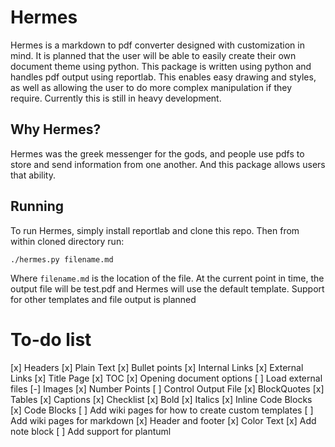 # Hermes
Hermes is a markdown to pdf converter designed with customization in mind. It is planned that the user will be able to easily create their own document theme using python. This package is written using python and handles pdf output using reportlab. This enables easy drawing and styles, as well as allowing the user to do more complex manipulation if they require. Currently this is still in heavy development.

## Why Hermes?
Hermes was the greek messenger for the gods, and people use pdfs to store and send information from one another. And this package allows users that ability.

## Running
To run Hermes, simply install reportlab and clone this repo. Then from within cloned directory run:
```shell
./hermes.py filename.md
```
Where `filename.md` is the location of the file. At the current point in time, the output file will be test.pdf and Hermes will use the default template. Support for other templates and file output is planned

# To-do list
[x] Headers
[x] Plain Text
[x] Bullet points
[x] Internal Links
[x] External Links
[x] Title Page
[x] TOC
[x] Opening document options
[ ] Load external files
[-] Images
[x] Number Points
[ ] Control Output File
[x] BlockQuotes
[x] Tables
[x] Captions
[x] Checklist
[x] Bold
[x] Italics
[x] Inline Code Blocks
[x] Code Blocks
[ ] Add wiki pages for how to create custom templates
[ ] Add wiki pages for markdown
[x] Header and footer
[x] Color Text
[x] Add note block
[ ] Add support for plantuml